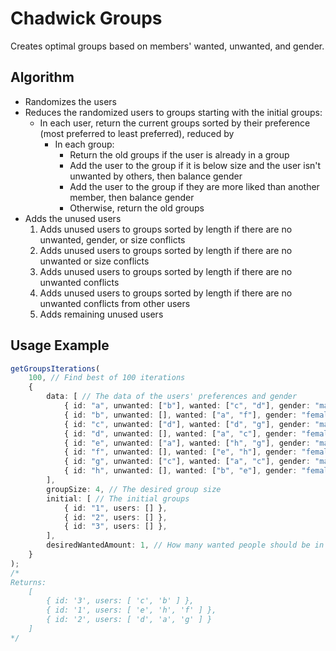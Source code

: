 # Chadwick Groups

Creates optimal groups based on members' wanted, unwanted, and gender.

## Algorithm

- Randomizes the users
- Reduces the randomized users to groups starting with the initial groups:
  - In each user, return the current groups sorted by their preference (most preferred to least preferred), reduced by
    - In each group:
      - Return the old groups if the user is already in a group
      - Add the user to the group if it is below size and the user isn't unwanted by others, then balance gender
      - Add the user to the group if they are more liked than another member,
              then balance gender
      - Otherwise, return the old groups
- Adds the unused users
    1. Adds unused users to groups sorted by length if there are no unwanted, gender, or size conflicts
    2. Adds unused users to groups sorted by length if there are no unwanted or size conflicts
    3. Adds unused users to groups sorted by length if there are no unwanted conflicts
    4. Adds unused users to groups sorted by length if there are no unwanted conflicts from other users
    5. Adds remaining unused users

## Usage Example

```typescript
getGroupsIterations(
    100, // Find best of 100 iterations
    {
        data: [ // The data of the users' preferences and gender
            { id: "a", unwanted: ["b"], wanted: ["c", "d"], gender: "male" },
            { id: "b", unwanted: [], wanted: ["a", "f"], gender: "female" },
            { id: "c", unwanted: ["d"], wanted: ["d", "g"], gender: "male" },
            { id: "d", unwanted: [], wanted: ["a", "c"], gender: "female" },
            { id: "e", unwanted: ["a"], wanted: ["h", "g"], gender: "male" },
            { id: "f", unwanted: [], wanted: ["e", "h"], gender: "female" },
            { id: "g", unwanted: ["c"], wanted: ["a", "c"], gender: "male" },
            { id: "h", unwanted: [], wanted: ["b", "e"], gender: "female" },
        ],
        groupSize: 4, // The desired group size
        initial: [ // The initial groups
            { id: "1", users: [] },
            { id: "2", users: [] },
            { id: "3", users: [] },
        ],
        desiredWantedAmount: 1, // How many wanted people should be in a group
    }
);
/*
Returns:
    [
        { id: '3', users: [ 'c', 'b' ] },
        { id: '1', users: [ 'e', 'h', 'f' ] },
        { id: '2', users: [ 'd', 'a', 'g' ] }
    ]
*/
```

